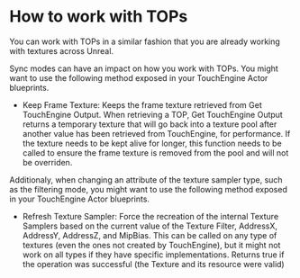 # How to work with TOPs

You can work with TOPs in a similar fashion that you are already working with textures across Unreal.

Sync modes can have an impact on how you work with TOPs. You might want to use the following method exposed in your TouchEngine Actor blueprints.

- Keep Frame Texture: Keeps the frame texture retrieved from Get TouchEngine Output. When retrieving a TOP, Get TouchEngine Output returns a temporary texture that will go back into a texture pool after another value has been retrieved from TouchEngine, for performance. If the texture needs to be kept alive for longer, this function needs to be called to ensure the frame texture is removed from the pool and will not be overriden.

Additionaly, when changing an attribute of the texture sampler type, such as the filtering mode, you might want to use the following method exposed in your TouchEngine Actor blueprints.

- Refresh Texture Sampler: Force the recreation of the internal Texture Samplers based on the current value of the Texture Filter, AddressX, AddressY, AddressZ, and MipBias. This can be called on any type of textures (even the ones not created by TouchEngine), but it might not work on all types if they have specific implementations. Returns true if the operation was successful (the Texture and its resource were valid)